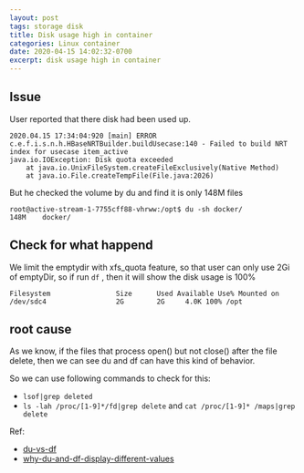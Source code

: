 ```yaml
---
layout: post
tags: storage disk
title: Disk usage high in container
categories: Linux container
date: 2020-04-15 14:02:32-0700
excerpt: disk usage high in container
---
```


## Issue 
User reported that there disk had been used up.

```
2020.04.15 17:34:04:920 [main] ERROR c.e.f.i.s.n.h.HBaseNRTBuilder.buildUsecase:140 - Failed to build NRT index for usecase item_active
java.io.IOException: Disk quota exceeded
	at java.io.UnixFileSystem.createFileExclusively(Native Method)
	at java.io.File.createTempFile(File.java:2026)

```

But he checked the volume by du and find it is only 148M files
```
root@active-stream-1-7755cff88-vhrww:/opt$ du -sh docker/
148M	docker/
```
## Check for what happend
We limit the emptydir with xfs_quota feature, so that user can only use 2Gi of emptyDir, 
so if run `df` , then it will show the disk usage is 100%

```
Filesystem                Size      Used Available Use% Mounted on
/dev/sdc4                 2G        2G     4.0K 100% /opt
```

## root cause

As we know, if the files that process open() but not close() after the file delete, then we can see
du and df can have this kind of behavior.

So we can use following commands to check for this:
* `lsof|grep deleted`
* `ls -lah /proc/[1-9]*/fd|grep delete` and `cat /proc/[1-9]* /maps|grep delete`

Ref: 
* [du-vs-df](https://www.redhat.com/sysadmin/du-vs-df)
* [why-du-and-df-display-different-values](http://linuxshellaccount.blogspot.com/2008/12/why-du-and-df-display-different-values.html) 